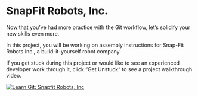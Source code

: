 # SnapFit Robots, Inc.
Now that you’ve had more practice with the Git workflow, let’s solidify your new skills even more.

In this project, you will be working on assembly instructions for Snap-Fit Robots Inc., a build-it-yourself robot company.

If you get stuck during this project or would like to see an experienced developer work through it, click “Get Unstuck“ to see a project walkthrough video.

[![Learn Git: Snapfit Robots, Inc](https://img.youtube.com/vi/wHfojBgnmlg/0.jpg)](https://www.youtube.com/watch?v=wHfojBgnmlg)
